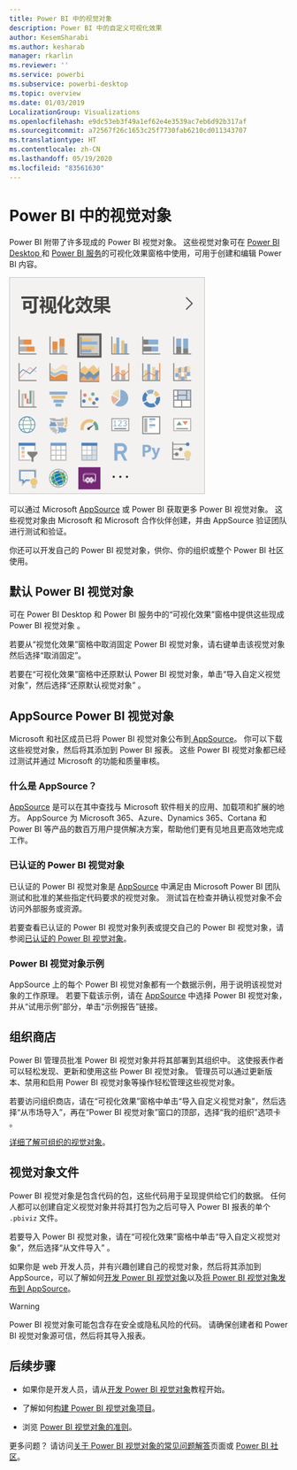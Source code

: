 ```yaml
---
title: Power BI 中的视觉对象
description: Power BI 中的自定义可视化效果
author: KesemSharabi
ms.author: kesharab
manager: rkarlin
ms.reviewer: ''
ms.service: powerbi
ms.subservice: powerbi-desktop
ms.topic: overview
ms.date: 01/03/2019
LocalizationGroup: Visualizations
ms.openlocfilehash: e9dc53eb3f49a1ef62e4e3539ac7eb6d92b317af
ms.sourcegitcommit: a72567f26c1653c25f7730fab6210cd011343707
ms.translationtype: HT
ms.contentlocale: zh-CN
ms.lasthandoff: 05/19/2020
ms.locfileid: "83561630"
---
```

# <a name="visuals-in-power-bi"></a>Power BI 中的视觉对象

Power BI 附带了许多现成的 Power BI 视觉对象。 这些视觉对象可在 [Power BI Desktop ](https://powerbi.microsoft.com/desktop/)和 [Power BI 服务](https://app.powerbi.com)的可视化效果窗格中使用，可用于创建和编辑 Power BI 内容。

![可视化效果](media/power-bi-custom-visuals/power-bi-visualizations.png)

可以通过 Microsoft [AppSource](https://nam06.safelinks.protection.outlook.com/?url=https%3A%2F%2Fappsource.microsoft.com%2Fen-us%2Fmarketplace%2Fapps%3Fpage%3D1%26product%3Dpower-bi-visuals&data=02%7C01%7CKesem.Sharabi%40microsoft.com%7C6d9286afacb3468d4cde08d740b76694%7C72f988bf86f141af91ab2d7cd011db47%7C1%7C0%7C637049028749147718&sdata=igWm0e1vXdgGcbyvngQBrHQVAkahPnxPC1ZhUPntGI8%3D&reserved=0) 或 Power BI 获取更多 Power BI 视觉对象。 这些视觉对象由 Microsoft 和 Microsoft 合作伙伴创建，并由 AppSource 验证团队进行测试和验证。

你还可以开发自己的 Power BI 视觉对象，供你、你的组织或整个 Power BI 社区使用。

## <a name="default-power-bi-visuals"></a>默认 Power BI 视觉对象

可在 Power BI Desktop 和 Power BI 服务中的“可视化效果”窗格中提供这些现成 Power BI 视觉对象 。

若要从“视觉化效果”窗格中取消固定 Power BI 视觉对象，请右键单击该视觉对象然后选择“取消固定”。

若要在“可视化效果”窗格中还原默认 Power BI 视觉对象，单击“导入自定义视觉对象”，然后选择“还原默认视觉对象” 。 

## <a name="appsource-power-bi-visuals"></a>AppSource Power BI 视觉对象

Microsoft 和社区成员已将 Power BI 视觉对象公布到[ AppSource](https://appsource.microsoft.com/marketplace/apps?product=power-bi-visuals)。 你可以下载这些视觉对象，然后将其添加到 Power BI 报表。 这些 Power BI 视觉对象都已经过测试并通过 Microsoft 的功能和质量审核。

### <a name="what-is-appsource"></a>什么是 AppSource？

[AppSource](https://appsource.microsoft.com/marketplace/apps?product=power-bi-visuals) 是可以在其中查找与 Microsoft 软件相关的应用、加载项和扩展的地方。 AppSource 为 Microsoft 365、Azure、Dynamics 365、Cortana 和 Power BI 等产品的数百万用户提供解决方案，帮助他们更有见地且更高效地完成工作。

### <a name="certified-power-bi-visuals"></a>已认证的 Power BI 视觉对象

已认证的 Power BI 视觉对象是 [AppSource](https://nam06.safelinks.protection.outlook.com/?url=https%3A%2F%2Fappsource.microsoft.com%2Fen-us%2Fmarketplace%2Fapps%3Fpage%3D1%26product%3Dpower-bi-visuals&data=02%7C01%7CKesem.Sharabi%40microsoft.com%7C6d9286afacb3468d4cde08d740b76694%7C72f988bf86f141af91ab2d7cd011db47%7C1%7C0%7C637049028749147718&sdata=igWm0e1vXdgGcbyvngQBrHQVAkahPnxPC1ZhUPntGI8%3D&reserved=0) 中满足由 Microsoft Power BI 团队测试和批准的某些指定代码要求的视觉对象。 测试旨在检查并确认视觉对象不会访问外部服务或资源。

若要查看已认证的 Power BI 视觉对象列表或提交自己的 Power BI 视觉对象，请参阅[已认证的 Power BI 视觉对象](power-bi-custom-visuals-certified.md)。

### <a name="samples-for-power-bi-visuals"></a>Power BI 视觉对象示例

AppSource 上的每个 Power BI 视觉对象都有一个数据示例，用于说明该视觉对象的工作原理。 若要下载该示例，请在 [AppSource](https://nam06.safelinks.protection.outlook.com/?url=https%3A%2F%2Fappsource.microsoft.com%2Fen-us%2Fmarketplace%2Fapps%3Fpage%3D1%26product%3Dpower-bi-visuals&data=02%7C01%7CKesem.Sharabi%40microsoft.com%7C6d9286afacb3468d4cde08d740b76694%7C72f988bf86f141af91ab2d7cd011db47%7C1%7C0%7C637049028749147718&sdata=igWm0e1vXdgGcbyvngQBrHQVAkahPnxPC1ZhUPntGI8%3D&reserved=0) 中选择 Power BI 视觉对象，并从“试用示例”部分，单击“示例报告”链接。

## <a name="organizational-store"></a>组织商店

Power BI 管理员批准 Power BI 视觉对象并将其部署到其组织中。 这使报表作者可以轻松发现、更新和使用这些 Power BI 视觉对象。 管理员可以通过更新版本、禁用和启用 Power BI 视觉对象等操作轻松管理这些视觉对象。

若要访问组织商店，请在“可视化效果”窗格中单击“导入自定义视觉对象”，然后选择“从市场导入”，再在“Power BI 视觉对象”窗口的顶部，选择“我的组织”选项卡 。

[详细了解可组织的视觉对象](power-bi-custom-visuals-organization.md)。

## <a name="visual-files"></a>视觉对象文件

Power BI 视觉对象是包含代码的包，这些代码用于呈现提供给它们的数据。 任何人都可以创建自定义视觉对象并将其打包为之后可导入 Power BI 报表的单个 `.pbiviz` 文件。

若要导入 Power BI 视觉对象，请在“可视化效果”窗格中单击“导入自定义视觉对象”，然后选择“从文件导入” 。

如果你是 web 开发人员，并有兴趣创建自己的视觉对象，然后将其添加到 AppSource，可以了解如何[开发 Power BI 视觉对象](custom-visual-develop-tutorial.md)以及[将 Power BI 视觉对象发布到 AppSource](office-store.md)。

> [!WARNING]
> Power BI 视觉对象可能包含存在安全或隐私风险的代码。 请确保创建者和 Power BI 视觉对象源可信，然后将其导入报表。

## <a name="next-steps"></a>后续步骤

* 如果你是开发人员，请从[开发 Power BI 视觉对象](custom-visual-develop-tutorial.md)教程开始。

* 了解如何[构建 Power BI 视觉对象项目](visual-project-structure.md)。

* 浏览 [Power BI 视觉对象的准则](guidelines-powerbi-visuals.md)。

更多问题？ 请访问[关于 Power BI 视觉对象的常见问题解答](power-bi-custom-visuals-faq.md)页面或 [Power BI 社区](https://community.powerbi.com/)。